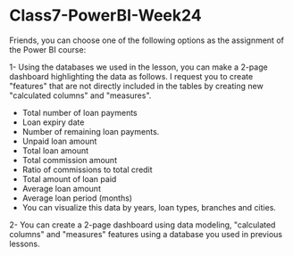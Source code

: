 # Class7-PowerBI-Week24

Friends, you can choose one of the following options as the assignment of the Power BI course:

 1- Using the databases we used in the lesson, you can make a 2-page dashboard highlighting the data as follows.  I request you to create "features" that are not directly included in the tables by creating new "calculated columns" and "measures".
 * Total number of loan payments
 * Loan expiry date
 * Number of remaining loan payments.
 * Unpaid loan amount
 * Total loan amount
 * Total commission amount
 * Ratio of commissions to total credit
 * Total amount of loan paid
 * Average loan amount
 * Average loan period (months)
 * You can visualize this data by years, loan types, branches and cities.

 2- You can create a 2-page dashboard using data modeling, "calculated columns" and "measures" features using a database you used in previous lessons. 

